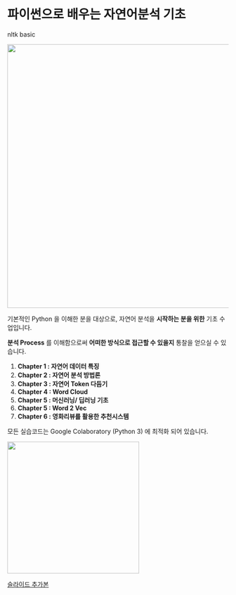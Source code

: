 # 파이썬으로 배우는 자연어분석 기초
nltk basic

<img src="https://www.nlpacademy.co.uk/images/uploads/whatisnlp.jpg" width='600'>

기본적인 Python 을 이해한 분을 대상으로, 자연어 분석을 **시작하는 분을 위한** 기초 수업입니다.

**분석 Process** 를 이해함으로써 **어떠한 방식으로 접근할 수 있을지** 통찰을 얻으실 수 있습니다.


1. **Chapter 1 : 자연어 데이터 특징**
2. **Chapter 2 : 자연어 분석 방법론**
3. **Chapter 3 : 자연어 Token 다듬기**
4. **Chapter 4 : Word Cloud**
5. **Chapter 5 : 머신러닝/ 딥러닝 기초**
6. **Chapter 5 : Word 2 Vec**
6. **Chapter 6 : 영화리뷰를 활용한 추천시스템**

모든 실습코드는 Google Colaboratory (Python 3) 에 최적화 되어 있습니다.

<img src="https://miro.medium.com/max/1086/1*g_x1-5iYRn-SmdVucceiWw.png" width='300'>

[슬라이드 추가본](https://www.slideshare.net/YBkim2/ss-134333070)
